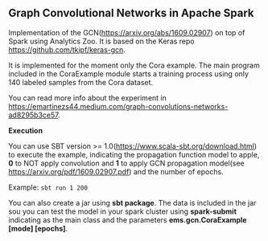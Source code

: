 ## Graph Convolutional Networks in Apache Spark

Implementation of the GCN(https://arxiv.org/abs/1609.02907) on top of Spark using Analytics Zoo. It is based on the Keras repo https://github.com/tkipf/keras-gcn.

It is implemented for the moment only the Cora example. The main program included in the CoraExample module starts a training process using only 140 labeled samples from the Cora dataset.

You can read more info about the experiment in https://emartinezs44.medium.com/graph-convolutions-networks-ad8295b3ce57.

**Execution**

You can use SBT version >= 1.0(https://www.scala-sbt.org/download.html) to execute the example, indicating the propagation function model to apple, **0** to NOT apply convolution and **1** to apply GCN propagation model(see https://arxiv.org/pdf/1609.02907.pdf) and the number of epochs.

Example:
	```sbt run 1 200```

You can also create a jar using **sbt package**. The data is included in the jar sou you can test the model in your spark cluster using **spark-submit** indicating as the main class and the parameters **ems.gcn.CoraExample [mode] [epochs]**.
